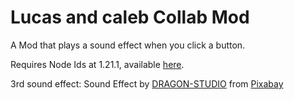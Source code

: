 # Lucas and caleb Collab Mod

A Mod that plays a sound effect when you click a button.

Requires Node Ids at 1.21.1, available [here](https://api.geode-sdk.org/v1/mods/geode.node-ids/versions/1.21.1/download).

3rd sound effect: Sound Effect by <a href="https://pixabay.com/users/dragon-studio-38165424/?utm_source=link-attribution&utm_medium=referral&utm_campaign=music&utm_content=335503">DRAGON-STUDIO</a> from <a href="https://pixabay.com/sound-effects//?utm_source=link-attribution&utm_medium=referral&utm_campaign=music&utm_content=335503">Pixabay</a>
